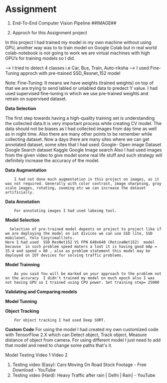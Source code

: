 # Assignment

1. End-To-End Computer Vision Pipeline
	##IMAGE##
  
2. Approch for this Assignment project

In this project I had trained my model in my own machine without using GPU, another way was to to train model on Google Colab but in real world colab-notebook 
is not going to work we are virtual machines with high GPU’s for training models so I did.

--> I tried to detect 4 classes i.e Car, Bus, Train, Auto-riksha
--> I used Fine-Tuning approch with pre-trained SSD_Resnet_152 model

Note: Fine-Tuning: It means we have weights (trained weights) on top of that we are trying to send labled or unlabled data to predect Y value. 
      I had used supervised fine-tuning in which we use pre-trained weights and retrain on supervised dataset.

**Data Selection**

   The first step towards having a high-quality training set is understanding the collected data.It is very important process while creating CV model. The data should not be biases as I had collected images from day time as well as in night time. Also there are many other points to be remember while collecting dataset.
Now a days there are many sites where we can get annotated dataset, some sites that I had used:
Google- Open image Dataset
Google Search dataset
Kaggle
Google Image search
Also I had used images from the given video to give model some real life stuff and such strategy will definitely increase the accuracy of the model.

**Data Augmentation**
	
		I had not done much augmentation in this project on images, as it was not required. Generally with color contrast, image sharpning, gray scale images, rotating, zooming etc we can increase the dataset artificially.

**Data Annotation**
	
		For annotating images I had used labeimg tool.

**Model Selection**

	  Selection of pre-trained model depents on project to project like if we are deploying the model on iot divices we can use SSD lite, SSD mobilenet, Yolo tiny(small)ets. 
    Here I had used  SSD ResNet152 V1 FPN 640x640 (RetinaNet152)  model because  in such problem speed maters a loot it is having good mAp = 35.4 and speed = 80 , also as problem statement this model may be deployed on IOT devices for solving traffic problems.

**Model Trainning**

		As you said You will be marked on your approach to the problem not on the accuracy  I didn't trained my model on much epoch also I was not having GPU so I trained using CPU power. Set training step= 25000

**Validating and Comparing models**

**Model Tunning**

**Object Tracking**

		For object tracking I had used Deep SORT.
**Custom Code**
		For using the model I had created my own customized code with TensorFlow 2.X which can Detect object, Track object, Measure distance of object from camera.
    For using different model I just need to add that model and need to change some paths that's it.

Model Testing
Video 1
Video 2


1. Testing video (Easy): Cars Moving On Road Stock Footage - Free Download - YouTube
2. Testing video (Hard): Heavy Traffic after rain | Delhi | Rain| - YouTube
